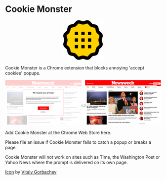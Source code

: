 # Cookie Monster

<p align="center">
  <img src="img/cookiemonster128.png"/>
</p>
Cookie Monster is a Chrome extension that blocks annoying 'accept cookies' popups.  

<p align="center">
  <img src="img/example.png"/>
</p>

Add Cookie Monster at the Chrome Web Store here.

Please file an issue if Cookie Monster fails to catch a popup or breaks a page.

Cookie Monster will not work on sites such as Time, the Washington Post or Yahoo News where the prompt is delivered on its own page.

[Icon](flaticon.com) by [Vitaly Gorbachev](https://www.flaticon.com/authors/vitaly-gorbachev)
